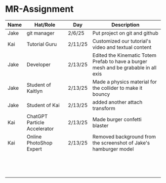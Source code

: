 # MR-Assignment
| Name     | Hat/Role | Day    | Description |
| -------- | -------  | ------ | ----------- |
|       Jake   |     git manager     |  2/6/25      |      Put project on git and github       |
|      Kai     | Tutorial Guru         |  2/11/25      |    Customized our tutorial's video and textual content         |
|      Jake    |     Developer     |    2/13/25    |      Edited the Kinematic Totem Prefab to have a burger mesh and be grabable in all exis       |
|     Jake     |     Student of Kaitlyn     |    2/13/25    |      Made a physics material for the collider to make it bouncy       |
|     Jake     |     Student of Kai     |    2/13/25    |       added another attach transform      |
|       Kai   | ChatGPT Particle Accelerator         |   2/13/25     |   Made burger confetti blaster          |
|     Kai      | Online PhotoShop Expert         |    2/13/25     |   Removed background from the screenshot of Jake's hamburger model         |
|          |          |        |             |
|          |          |        |             |
|          |          |        |             |
|          |          |        |             |
|          |          |        |             |
|          |          |        |             |
|          |          |        |             |
|          |          |        |             |
|          |          |        |             |
|          |          |        |             |
|          |          |        |             |
|          |          |        |             |
|          |          |        |             |
